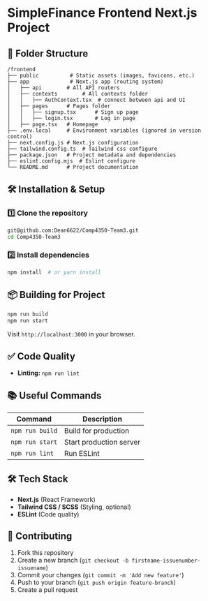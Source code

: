 # SimpleFinance Frontend Next.js Project

## 📂 Folder Structure
```
/frontend
├── public          # Static assets (images, favicons, etc.)
├── app             # Next.js app (routing system)
│   ├── api        # All API routers
│   ├── contexts        # All contexts folder
│   │   ├── AuthContext.tsx  # connect between api and UI
│   ├── pages      # Pages folder
│   │   ├── signup.tsx      # Sign up page
│   │   ├── login.tsx       # Log in page
│   ├── page.tsx   # Homepage
├── .env.local     # Environment variables (ignored in version control)
├── next.config.js # Next.js configuration
├── tailwind.config.ts  # Tailwind css configure
├── package.json   # Project metadata and dependencies
├── eslint.config.mjs  # Eslint configure
└── README.md      # Project documentation
```

## 🛠 Installation & Setup
### 1️⃣ Clone the repository
```sh
git@github.com:Dean6622/Comp4350-Team3.git
cd Comp4350-Team3
```

### 2️⃣ Install dependencies
```sh
npm install  # or yarn install
```

## 📦 Building for Project
```sh
npm run build
npm run start
```

Visit `http://localhost:3000` in your browser.


## ✅ Code Quality
- **Linting:** `npm run lint`

## 📚 Useful Commands
| Command         | Description |
|-----------------|-------------|
| `npm run build` | Build for production |
| `npm run start` | Start production server |
| `npm run lint`  | Run ESLint |


## 🛠 Tech Stack
- **Next.js** (React Framework)
- **Tailwind CSS / SCSS** (Styling, optional)
- **ESLint** (Code quality)

## 🙌 Contributing
1. Fork this repository
2. Create a new branch (`git checkout -b firstname-issuenumber-issuename`)
3. Commit your changes (`git commit -m 'Add new feature'`)
4. Push to your branch (`git push origin feature-branch`)
5. Create a pull request


